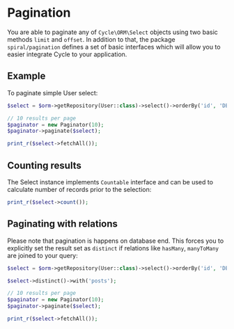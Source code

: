 # Pagination
You are able to paginate any of `Cycle\ORM\Select` objects using two basic methods `limit` and `offset`. In addition to that, 
the package `spiral/pagination` defines a set of basic interfaces which will allow you to easier integrate Cycle to your application.

## Example
To paginate simple User select:

```php
$select = $orm->getRepository(User::class)->select()->orderBy('id', 'DESC');

// 10 results per page
$paginator = new Paginator(10);
$paginator->paginate($select);

print_r($select->fetchAll());
```

## Counting results
The Select instance implements `Countable` interface and can be used to calculate number of records prior to the selection:

```php
print_r($select->count());
```

## Paginating with relations
Please note that pagination is happens on database end. This forces you to explicitly set the result set as `distinct` if relations
like `hasMany`, `manyToMany` are joined to your query:

```php
$select = $orm->getRepository(User::class)->select()->orderBy('id', 'DESC');

$select->distinct()->with('posts');

// 10 results per page
$paginator = new Paginator(10);
$paginator->paginate($select);

print_r($select->fetchAll());
```
